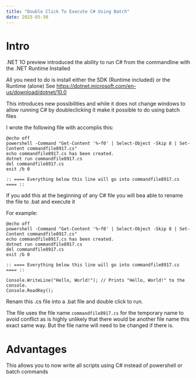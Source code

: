 ```yaml
---
title: "Double Click To Execute C# Using Batch"
date: 2025-05-30
---
```


# Intro
.NET 1O preview introduced the ability to run C# from the commandline with the .NET Runtime Installed

All you need to do is install either the SDK (Runtime included) or the Runtime (alone)
See https://dotnet.microsoft.com/en-us/download/dotnet/10.0

This introduces new possibilities and while it does not change windows to allow running C# by doubleclicking it make it possible to do using batch files

I wrote the following file with accomplis this:
```
@echo off
powershell -Command "Get-Content '%~f0' | Select-Object -Skip 8 | Set-Content commandfile8917.cs"
echo commandfile8917.cs has been created.
dotnet run commandfile8917.cs
del commandfile8917.cs
exit /b 0  

:: ==== Everything below this line will go into commandfile8917.cs ==== ::
```

If you add this at the beginning of any C# file you will bea able to rename the file to .bat and execute it 

For example:

```
@echo off
powershell -Command "Get-Content '%~f0' | Select-Object -Skip 8 | Set-Content commandfile8917.cs"
echo commandfile8917.cs has been created.
dotnet run commandfile8917.cs
del commandfile8917.cs
exit /b 0  

:: ==== Everything below this line will go into commandfile8917.cs ==== ::

Console.WriteLine("Hello, World!"); // Prints "Hello, World!" to the console.
Console.ReadKey();
```

Renam this .cs file into a .bat file and double click to run.

The file uses the file name ``commandfile8917.cs`` for the temporary name to avoid conflict as is highly unlikely that there would be another file name this exact same way. But the file name will need to be changed if there is.

# Advantages
This allows you to now write all scripts using C# instead of powershell or batch commands
